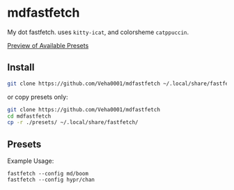 # mdfastfetch

My dot fastfetch. uses `kitty-icat`, and colorsheme `catppuccin`.

[Preview of Available Presets](https://github.com/Veha0001/mdfastfetch/wiki/Preview-of-Available-Presets)

## Install

```bash
git clone https://github.com/Veha0001/mdfastfetch ~/.local/share/fastfetch/
```

or copy presets only:

```bash
git clone https://github.com/Veha0001/mdfastfetch
cd mdfastfetch
cp -r ./presets/ ~/.local/share/fastfetch/
```

## Presets

Example Usage:

```fish
fastfetch --config md/boom
fastfetch --config hypr/chan
```
